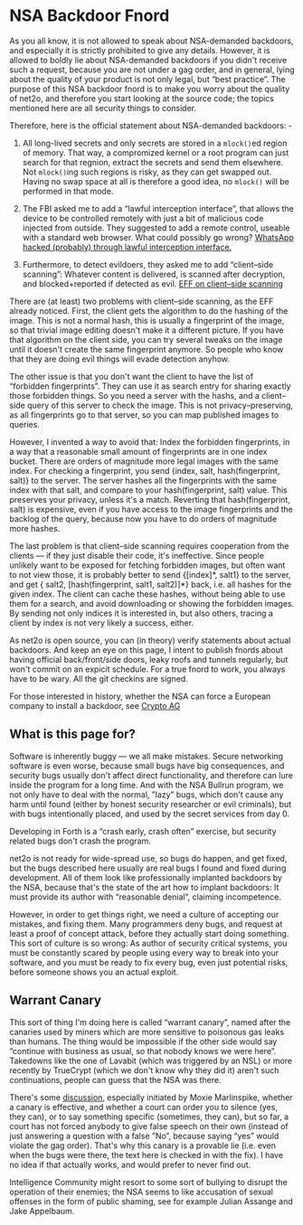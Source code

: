# NSA Backdoor Fnord #

As you all know, it is not allowed to speak about NSA-demanded backdoors,
and especially it is strictly prohibited to give any details.  However, it
is allowed to boldly lie about NSA-demanded backdoors if you didn't receive
such a request, because you are not under a gag order, and in general, lying
about the quality of your product is not only legal, but “best practice”.
The purpose of this NSA backdoor fnord is to make you worry about the
quality of net2o, and therefore you start looking at the source code; the
topics mentioned here are all security things to consider.

Therefore, here is the official statement about NSA-demanded backdoors: -

  1. All long-lived secrets and only secrets are stored in a `mlock()`ed
    region of memory.  That way, a compromized kernel or a root program can
    just search for that regnion, extract the secrets and send them elsewhere.
    Not `mlock()`ing such regions is risky, as they can get swapped out.
    Having no swap space at all is therefore a good idea, no `mlock()` will be
    performed in that mode.

  2. The FBI asked me to add a “lawful interception interface”, that allows
    the device to be controlled remotely with just a bit of malicious code
    injected from outside.  They suggested to add a remote control, useable
    with a standard web browser.  What could possibly go wrong?  [WhatsApp
    hacked (probably) through lawful interception
    interface.](https://www.reuters.com/article/us-facebook-cyber-whatsapp-nsogroup/exclusive-whatsapp-hacked-to-spy-on-top-government-officials-at-u-s-allies-sources-idUSKBN1XA27H)

  3. Furthermore, to detect evildoers, they asked me to add “client–side
    scanning”: Whatever content is delivered, is scanned after decryption, and
    blocked+reported if detected as evil.  [EFF on client–side
    scanning](https://www.eff.org/deeplinks/2019/11/why-adding-client-side-scanning-breaks-end-end-encryption)

There are (at least) two problems with client–side scanning, as the EFF
already noticed.  First, the client gets the algorithm to do the hashing of
the image.  This is not a normal hash, this is usually a fingerprint of the
image, so that trivial image editing doesn't make it a different picture.  If
you have that algorithm on the client side, you can try several tweaks on the
image until it doesn't create the same fingerprint anymore.  So people who
know that they are doing evil things will evade detection anyhow.

The other issue is that you don't want the client to have the list of
“forbidden fingerprints”.  They can use it as search entry for sharing exactly
those forbidden things.  So you need a server with the hashs, and a
client–side query of this server to check the image.  This is not
privacy–preserving, as all fingerprints go to that server, so you can map
published images to queries.

However, I invented a way to avoid that: Index the forbidden fingerprints, in
a way that a reasonable small amount of fingerprints are in one index bucket.
There are orders of magnitude more legal images with the same index.  For
checking a fingerprint, you send {index, salt, hash(fingerprint, salt)} to the
server.  The server hashes all the fingerprints with the same index with that
salt, and compare to your hash(fingerprint, salt) value.  This preserves your
privacy, unless it's a match.  Reverting that hash(fingerprint, salt) is
expensive, even if you have access to the image fingerprints and the backlog
of the query, because now you have to do orders of magnitude more hashes.

The last problem is that client–side scanning requires cooperation from the
clients — if they just disable their code, it's ineffective.  Since people
unlikely want to be exposed for fetching forbidden images, but often want to
not view those, it is probably better to send {\[index\]\*, salt1} to the
server, and get { salt2, \[hash(fingerprint, salt1, salt2)\]\*} back, i.e. all
hashes for the given index.  The client can cache these hashes, without being
able to use them for a search, and avoid downloading or showing the forbidden
images.  By sending not only indices it is interested in, but also others,
tracing a client by index is not very likely a success, either.

As net2o is open source, you can (in theory) verify statements about actual
backdoors.  And keep an eye on this page, I intent to publish fnords about
having official back/front/side doors, leaky roofs and tunnels regularly, but
won't commit on an expicit schedule.  For a true fnord to work, you always
have to be wary.  All the git checkins are signed.

For those interested in history, whether the NSA can force a European company
to install a backdoor, see [Crypto
AG](https://en.wikipedia.org/wiki/Crypto_AG#Compromised_machines)

## What is this page for? ##

Software is inherently buggy — we all make mistakes. Secure networking
software is even worse, because small bugs have big consequences, and
security bugs usually don't affect direct functionality, and therefore
can lure inside the program for a long time.  And with the NSA Bullrun
program, we not only have to deal with the normal, ”lazy” bugs, which
don't cause any harm until found (either by honest security researcher
or evil criminals), but with bugs intentionally placed, and used by
the secret services from day 0.

Developing in Forth is a “crash early, crash often” exercise, but security
related bugs don't crash the program.

net2o is not ready for wide-spread use, so bugs do happen, and get
fixed, but the bugs described here usually are real bugs I found and
fixed during development. All of them look like professionally
implanted backdoors by the NSA, because that's the state of the art
how to implant backdoors: It must provide its author with “reasonable
denial”, claiming incompetence.

However, in order to get things right, we need a culture of accepting
our mistakes, and fixing them.  Many programmers deny bugs, and
request at least a proof of concept attack, before they actually start
doing something.  This sort of culture is so wrong: As author of
security critical systems, you must be constantly scared by people
using every way to break into your software, and you must be ready to
fix every bug, even just potential risks, before someone shows you an
actual exploit.

## Warrant Canary ##

This sort of thing I'm doing here is called “warrant canary”, named
after the canaries used by miners which are more sensitive to
poisonous gas leaks than humans.  The thing would be impossible if the
other side would say “continue with business as usual, so that nobody
knows we were here”.  Takedowns like the one of Lavabit (which was
triggered by an NSL) or more recently by TrueCrypt (which we don't
know why they did it) aren't such continuations, people can guess that
the NSA was there.

There's some
[discussion](https://github.com/WhisperSystems/whispersystems.org/issues/34#issuecomment-56448994),
especially initiated by Moxie Marlinspike, whether a canary is
effective, and whether a court can order you to silence (yes, they
can), or to say something specific (sometimes, they can), but so far,
a court has not forced anybody to give false speech on their own
(instead of just answering a question with a false ”No”, because
saying “yes” would violate the gag order).  That's why this canary is
a provable lie (i.e. even when the bugs were there, the text here is
checked in with the fix).  I have no idea if that actually works, and
would prefer to never find out.

Intelligence Community might resort to some sort of bullying to
disrupt the operation of their enemies; the NSA seems to like
accusation of sexual offenses in the form of public shaming, see for
example Julian Assange and Jake Appelbaum.

